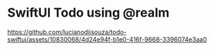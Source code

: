 # SwiftUI Todo using @realm



https://github.com/lucianodiisouza/todo-swiftui/assets/10830068/4d24e94f-b1e0-416f-9668-3396074e3aa0

